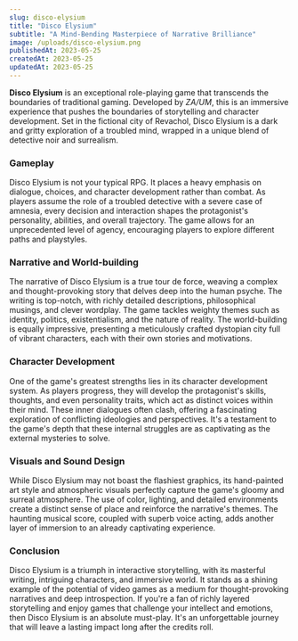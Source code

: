 ```yaml
---
slug: disco-elysium
title: "Disco Elysium"
subtitle: "A Mind-Bending Masterpiece of Narrative Brilliance"
image: /uploads/disco-elysium.png
publishedAt: 2023-05-25
createdAt: 2023-05-25
updatedAt: 2023-05-25
---
```


__Disco Elysium__ is an exceptional role-playing game that transcends the boundaries of traditional gaming. Developed by _ZA/UM_, this is an immersive experience that pushes the boundaries of storytelling and character development. Set in the fictional city of Revachol, Disco Elysium is a dark and gritty exploration of a troubled mind, wrapped in a unique blend of detective noir and surrealism.

### Gameplay
Disco Elysium is not your typical RPG. It places a heavy emphasis on dialogue, choices, and character development rather than combat. As players assume the role of a troubled detective with a severe case of amnesia, every decision and interaction shapes the protagonist's personality, abilities, and overall trajectory. The game allows for an unprecedented level of agency, encouraging players to explore different paths and playstyles.

### Narrative and World-building
The narrative of Disco Elysium is a true tour de force, weaving a complex and thought-provoking story that delves deep into the human psyche. The writing is top-notch, with richly detailed descriptions, philosophical musings, and clever wordplay. The game tackles weighty themes such as identity, politics, existentialism, and the nature of reality. The world-building is equally impressive, presenting a meticulously crafted dystopian city full of vibrant characters, each with their own stories and motivations.

### Character Development
One of the game's greatest strengths lies in its character development system. As players progress, they will develop the protagonist's skills, thoughts, and even personality traits, which act as distinct voices within their mind. These inner dialogues often clash, offering a fascinating exploration of conflicting ideologies and perspectives. It's a testament to the game's depth that these internal struggles are as captivating as the external mysteries to solve.

### Visuals and Sound Design
While Disco Elysium may not boast the flashiest graphics, its hand-painted art style and atmospheric visuals perfectly capture the game's gloomy and surreal atmosphere. The use of color, lighting, and detailed environments create a distinct sense of place and reinforce the narrative's themes. The haunting musical score, coupled with superb voice acting, adds another layer of immersion to an already captivating experience.

### Conclusion
Disco Elysium is a triumph in interactive storytelling, with its masterful writing, intriguing characters, and immersive world. It stands as a shining example of the potential of video games as a medium for thought-provoking narratives and deep introspection. If you're a fan of richly layered storytelling and enjoy games that challenge your intellect and emotions, then Disco Elysium is an absolute must-play. It's an unforgettable journey that will leave a lasting impact long after the credits roll.
